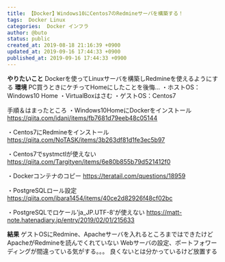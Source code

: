 ```yaml
---
title: 【Docker】Windows10にCentos7のRedmineサーバを構築する！
tags:  Docker Linux
categories:  Docker インフラ
author: @buto
status: public
created_at: 2019-08-18 21:16:39 +0900
updated_at: 2019-09-16 17:44:33 +0900
published_at: 2019-09-16 17:44:33 +0900
---
```

**やりたいこと**
Dockerを使ってLinuxサーバを構築しRedmineを使えるようにする
**環境**
PC買うときにケチってHomeにしたことを後悔…
・ホストOS：Windows10 Home
・VirtualBoxはさむ
・ゲストOS：Centos7

手順＆はまったところ
・Windows10HomeにDockerをインストール
https://qiita.com/idani/items/fb7681d79eeb48c05144

・Centos7にRedmineをインストール
https://qiita.com/NoTASK/items/3b263df81d1fe3ec5b97

・Centos7でsystmctlが使えない
https://qiita.com/Targityen/items/6e80b855b79d521412f0

・Dockerコンテナのコピー
https://teratail.com/questions/18959

・PostgreSQLロール設定
https://qiita.com/ibara1454/items/40ce2d82926f48cf02bc

・PostgreSQLでロケール'ja_JP.UTF-8'が使えない
https://matt-note.hatenadiary.jp/entry/2019/02/01/215633

**結果**
ゲストOSにRedmine、Apacheサーバを入れるところまではできたけどApacheがRedmineを読んでくれていない
Webサーバの設定、ポートフォワーディングが間違っている気がする。。。
良くないとは分かっているけど放置する
